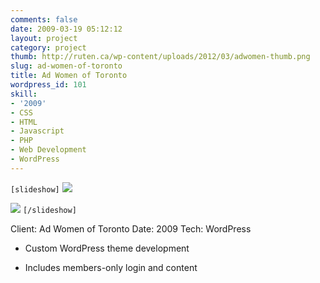 ```yaml
---
comments: false
date: 2009-03-19 05:12:12
layout: project
category: project
thumb: http://ruten.ca/wp-content/uploads/2012/03/adwomen-thumb.png
slug: ad-women-of-toronto
title: Ad Women of Toronto
wordpress_id: 101
skill:
- '2009'
- CSS
- HTML
- Javascript
- PHP
- Web Development
- WordPress
---
```


`[slideshow]`
![](http://ruten.ca/wp-content/uploads/2012/03/adwomentoronto-cropped1.png)

![](http://ruten.ca/wp-content/uploads/2012/03/adwomentoronto-cropped2.png)
`[/slideshow]`

Client: Ad Women of Toronto
Date: 2009
Tech: WordPress



	
  * Custom WordPress theme development

	
  * Includes members-only login and content



